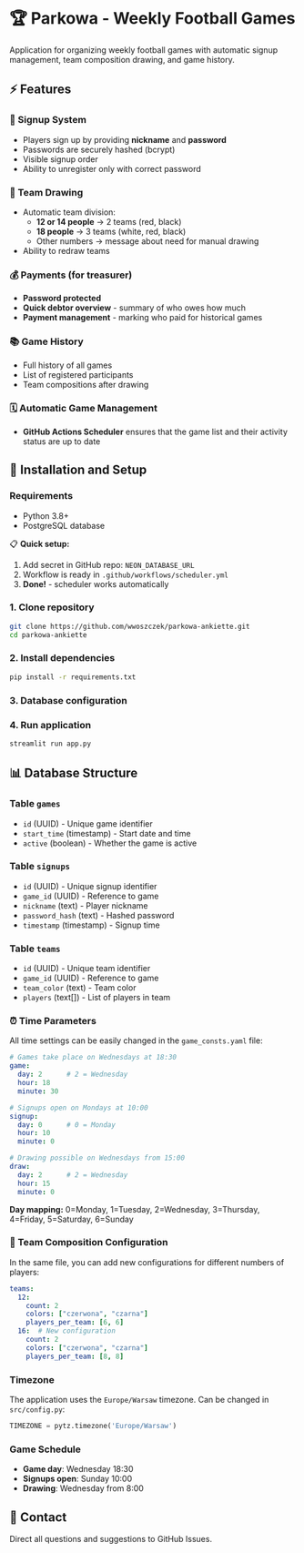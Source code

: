 # 🏆 Parkowa - Weekly Football Games

Application for organizing weekly football games with automatic signup management, team composition drawing, and game history.

## ⚡ Features

### 👥 Signup System
- Players sign up by providing **nickname** and **password**
- Passwords are securely hashed (bcrypt)
- Visible signup order
- Ability to unregister only with correct password

### 🎲 Team Drawing
- Automatic team division:
  - **12 or 14 people** → 2 teams (red, black)
  - **18 people** → 3 teams (white, red, black)
  - Other numbers → message about need for manual drawing
- Ability to redraw teams

### 💰 Payments (for treasurer)
- **Password protected**
- **Quick debtor overview** - summary of who owes how much
- **Payment management** - marking who paid for historical games

### 📚 Game History
- Full history of all games
- List of registered participants
- Team compositions after drawing

### 🗓️ Automatic Game Management
- **GitHub Actions Scheduler** ensures that the game list and their activity status are up to date

## 🚀 Installation and Setup

### Requirements
- Python 3.8+
- PostgreSQL database

📋 **Quick setup:**
1. Add secret in GitHub repo: `NEON_DATABASE_URL`
2. Workflow is ready in `.github/workflows/scheduler.yml`
3. **Done!** - scheduler works automatically

### 1. Clone repository
```bash
git clone https://github.com/wwoszczek/parkowa-ankiette.git
cd parkowa-ankiette
```

### 2. Install dependencies
```bash
pip install -r requirements.txt
```

### 3. Database configuration


### 4. Run application
```bash
streamlit run app.py
```


## 📊 Database Structure

### Table `games`
- `id` (UUID) - Unique game identifier
- `start_time` (timestamp) - Start date and time
- `active` (boolean) - Whether the game is active

### Table `signups`
- `id` (UUID) - Unique signup identifier
- `game_id` (UUID) - Reference to game
- `nickname` (text) - Player nickname
- `password_hash` (text) - Hashed password
- `timestamp` (timestamp) - Signup time

### Table `teams`
- `id` (UUID) - Unique team identifier
- `game_id` (UUID) - Reference to game
- `team_color` (text) - Team color
- `players` (text[]) - List of players in team

### ⏰ Time Parameters
All time settings can be easily changed in the `game_consts.yaml` file:

```yaml
# Games take place on Wednesdays at 18:30
game:
  day: 2      # 2 = Wednesday
  hour: 18
  minute: 30

# Signups open on Mondays at 10:00
signup:
  day: 0      # 0 = Monday
  hour: 10
  minute: 0

# Drawing possible on Wednesdays from 15:00
draw:
  day: 2      # 2 = Wednesday
  hour: 15
  minute: 0
```

**Day mapping:** 0=Monday, 1=Tuesday, 2=Wednesday, 3=Thursday, 4=Friday, 5=Saturday, 6=Sunday

### 🎨 Team Composition Configuration
In the same file, you can add new configurations for different numbers of players:

```yaml
teams:
  12:
    count: 2
    colors: ["czerwona", "czarna"]
    players_per_team: [6, 6]
  16:  # New configuration
    count: 2
    colors: ["czerwona", "czarna"]
    players_per_team: [8, 8]
```

### Timezone
The application uses the `Europe/Warsaw` timezone. Can be changed in `src/config.py`:
```python
TIMEZONE = pytz.timezone('Europe/Warsaw')
```

### Game Schedule
- **Game day**: Wednesday 18:30
- **Signups open**: Sunday 10:00
- **Drawing**: Wednesday from 8:00

## 🤝 Contact

Direct all questions and suggestions to GitHub Issues.

